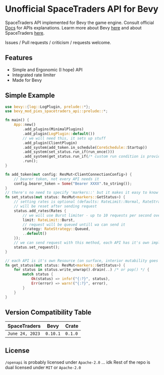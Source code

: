 # Unofficial SpaceTraders API for Bevy

SpaceTraders API implemented for Bevy the game engine.
Consult official [Docs](https://spacetraders.stoplight.io/docs/spacetraders/) for APIs explanations.
Learm more about Bevy [here](https://bevyengine.org) and about SpaceTraders [here](https://spacetraders.io).

Issues / Pull requests / criticism / requests welcome.

## Features

- Simple and Ergonomic (I hope) API
- Integrated rate limiter
- Made for Bevy

## Simple Example

```rust
use bevy::{log::LogPlugin, prelude::*};
use bevy_mod_pies_spacetraders_api::prelude::*;

fn main() {
    App::new()
        .add_plugins(MinimalPlugins)
        .add_plugin(LogPlugin::default())
        // we will need this, it sets up stuff
        .add_plugin(ClientPlugin)
        .add_system(add_token.in_schedule(CoreSchedule::Startup))
        .add_system(set_status.run_if(run_once()))
        .add_system(get_status.run_if(/* custom run condition is provided: */response_received::<GetStatus>()))
        .run();
}

fn add_token(mut config: ResMut<ClientConnectionConfig>) {
    // bearer token, not every API needs it
    config.bearer_token = Some("Bearer XXXX".to_string());
}
// there's no need to specify 'markers::' but it makes it easy to know available apis
fn set_status(mut status: ResMut<markers::GetStatus>) {
    // setting rates is optional (defaults: RateLimit::Normal, RateStrategy::Queued, RatePriority::Normal)
    // will be reset after sending request
    status.add_rates(Rates {
        // we will use Burst limiter - up to 10 requests per second over 10 seconds
        limit: RateLimit::Burst,
        // request will be queued untill wa can send it
        strategy: RateStrategy::Queued,
        ..default()
    });
    // we can send request with this method, each API has it's own impl and will require different args
    status.set_request();
}

// each API is it's own Resource (on surface, interior mutability goes BRRRRR)
fn get_status(mut status: ResMut<markers::GetStatus>) {
    for status in status.write_unwrap().drain(..) /* or pop() */ {
        match status {
            Ok(status) => info!("{:?}", status),
            Err(error) => warn!("{:?}", error),
        }
    }
}
```

## Version Compatibility Table

|SpaceTraders|Bevy|Crate|
|-|-|-|
|`June 24, 2023`|`0.10.1`|`0.1.0`|

## License

`/openapi` is probably licensed under `Apache-2.0` ... idk
Rest of the repo is dual licensed under `MIT` or `Apache-2.0`
